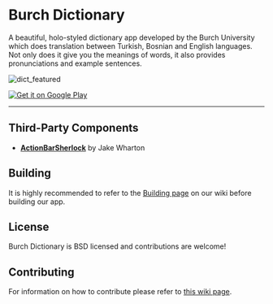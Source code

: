 Burch Dictionary
================

A beautiful, holo-styled dictionary app developed by the Burch University which does translation between Turkish, Bosnian and English languages. Not only does it give you the meanings of words, it also provides pronunciations and example sentences.


![dict_featured](https://f.cloud.github.com/assets/2550945/2304408/17fa0036-a21c-11e3-800d-71d9c00f34d7.png)

<a href="https://play.google.com/store/apps/details?id=ibu.edu.dictionary">
  <img alt="Get it on Google Play"
       src="https://developer.android.com/images/brand/en_generic_rgb_wo_60.png" />
</a>


____________________________________________________________

Third-Party Components
----------------------

- <a href="http://actionbarsherlock.com/">**ActionBarSherlock**</a> by Jake Wharton 

Building
--------
It is highly recommended to refer to the <a href="https://github.com/Sulejman/BurchDictionary/wiki/Building">Building page</a> on our wiki before building our app.


License
-------
Burch Dictionary is BSD licensed and contributions are welcome!


Contributing
------------
For information on how to contribute please refer to <a href="https://github.com/Sulejman/BurchDictionary/wiki/Contributing">this wiki page</a>.
